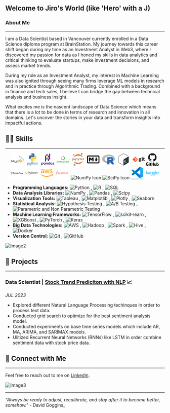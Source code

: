 ## Welcome to Jiro's World (like 'Hero' with a J)


### About Me
---

I am a Data Scientist based in Vancouver currently enrolled in a Data Science diploma program at BrainStation. My journey towards this career shift began during my time as an Investment Analyst in Web3, where I discovered my passion for data as I honed my skills in data analytics and critical thinking to evaluate startups, make investment decisions, and assess market trends.

During my role as an Investment Analyst, my interest in Machine Learning was also ignited through seeing many firms leverage ML models in research and in practice through Algorithmic Trading. Combined with a background in finance and tech sales, I believe I can bridge the gap between technical analysis and business insight.

What excites me is the nascent landscape of Data Science which means that there is a lot to be done in terms of research and innovation in all domains. Let's uncover the stories in your data and transform insights into impactful actions.

## 👩‍💻 Skills
---
<div align="center">
  <img src="https://github.com/devicons/devicon/blob/master/icons/mysql/mysql-original-wordmark.svg" title="MySQL"  alt="MySQL" width="40" height="40"/>&nbsp;
  <img src="https://github.com/devicons/devicon/blob/master/icons/python/python-original-wordmark.svg" title="Python" alt="Python" width="40" height="40"/>&nbsp;
  <img src="https://github.com/devicons/devicon/blob/master/icons/pandas/pandas-original-wordmark.svg" title="Pandas"  alt="Pandas" width="40" height="40"/>&nbsp;
  <img src="https://github.com/devicons/devicon/blob/master/icons/anaconda/anaconda-original-wordmark.svg" title="Anaconda" alt="Anaconda" width="40" height="40"/>&nbsp;
  <img src="https://github.com/devicons/devicon/blob/master/icons/jupyter/jupyter-original-wordmark.svg" title="Jupyter" alt="Jupyter" width="40" height="40"/>&nbsp;
  <img src="https://github.com/devicons/devicon/blob/master/icons/markdown/markdown-original.svg" title="Markdown" alt="Markdown" width="40" height="40"/>&nbsp;
  <img src="https://github.com/devicons/devicon/blob/master/icons/r/r-original.svg" title="R" alt="R" width="40" height="40"/>&nbsp;
  <img src="https://github.com/devicons/devicon/blob/master/icons/bash/bash-original.svg" title="Bash" alt="Bash" width="40" height="40"/>&nbsp;
  <img src="https://github.com/devicons/devicon/blob/master/icons/git/git-original-wordmark.svg" title="Git" **alt="Git" width="40" height="40"/>
  <img src="https://github.com/devicons/devicon/blob/master/icons/github/github-original-wordmark.svg" title="GitHub" **alt="GitHub" width="40" height="40"/>
  <img src="https://github.com/devicons/devicon/blob/master/icons/tensorflow/tensorflow-line-wordmark.svg" title="TensorFlow" alt="TensorFlow" width="40" height="40"/>&nbsp;
  <img src="https://github.com/devicons/devicon/blob/master/icons/pytorch/pytorch-original-wordmark.svg" title="PyTorch" alt="PyTorch" width="40" height="40"/>&nbsp;
  <img src="https://github.com/devicons/devicon/blob/master/icons/amazonwebservices/amazonwebservices-plain-wordmark.svg" title="AWS" alt="AWS" width="40" height="40"/>&nbsp;
  <img src="https://github.com/devicons/devicon/blob/master/icons/apache/apache-line-wordmark.svg" title="Apache Spark" alt="Apache Spark" width="40" height="40"/>&nbsp;
  <img src="https://camo.githubusercontent.com/d3ab2afbb65552030516445a1a8aaf634eeb47416b1a2711daf0e33857e0293e/68747470733a2f2f7777772e766563746f726c6f676f2e7a6f6e652f6c6f676f732f6170616368655f686976652f6170616368655f686976652d69636f6e2e737667" alt="NumPy Icon" width="40" height="40" />
<img src="https://camo.githubusercontent.com/55336973a5c752995e40ccec95502a4aa6b3d091ff52741bc59456d61c67b7e5/68747470733a2f2f7777772e766563746f726c6f676f2e7a6f6e652f6c6f676f732f6170616368655f6861646f6f702f6170616368655f6861646f6f702d69636f6e2e737667" alt="SciPy Icon" width="40" height="40" />
  <img src="https://github.com/devicons/devicon/blob/master/icons/vscode/vscode-original-wordmark.svg" title="VSCode" alt="VSCode" width="40" height="40"/>&nbsp;
  <img src="https://github.com/devicons/devicon/blob/master/icons/kaggle/kaggle-original-wordmark.svg" title="Kaggle" alt="Kaggle" width="40" height="40"/>&nbsp;
</div>

- **Programming Languages:** ![Python](https://img.shields.io/badge/-Python-05122A?style=flat&logo=python)&nbsp;, ![R](https://img.shields.io/badge/-R-05122A?style=flat&logo=R&logoColor=276DC3)&nbsp;, ![SQL](https://img.shields.io/badge/-SQL-05122A?style=flat&logo=MySQL)&nbsp;
- **Data Analysis Libraries:** ![NumPy](https://img.shields.io/badge/-Numpy-05122A?style=flat&logo=Numpy)&nbsp;, ![Pandas](https://img.shields.io/badge/-Pandas-05122A?style=flat&logo=Pandas)&nbsp;, ![Scipy](https://img.shields.io/badge/-Scipy-05122A?style=flat&logo=Scipy)&nbsp;
- **Visualization Tools:** ![Tableau](https://img.shields.io/badge/-Tableau-05122A?style=flat&logo=Tableau)&nbsp;, ![Matplotlib](https://img.shields.io/badge/-Matplotlib-05122A?style=flat&logo=Matplotlib)&nbsp;, ![Plotly](https://img.shields.io/badge/-Plotly-05122A?style=flat&logo=Plotly)&nbsp;, ![Seaborn](https://img.shields.io/badge/-Seaborn-05122A?style=flat&logo=Seaborn)&nbsp;
- **Statistical Analysis:** ![Hypothesis Testing](https://img.shields.io/badge/-Hypothesis_Testing-05122A?style=flat&logo=Hypthesis_Testing)&nbsp;, ![A/B Testing](https://img.shields.io/badge/-A/B_Testing-05122A?style=flat&logo=A/B_Testing)&nbsp;, ![Parametric and Non Parametric Testing](https://img.shields.io/badge/-Parametric_and_Non-parametric_Testing-05122A?style=flat)&nbsp;
- **Machine Learning Frameworks:** ![TensorFlow](https://img.shields.io/badge/-TensorFlow-05122A?style=flat&logo=TensorFlow)&nbsp;, ![scikit-learn](https://img.shields.io/badge/-scikit--learn-05122A?style=flat&logo=scikit-learn)&nbsp;, ![XGBoost](https://img.shields.io/badge/-XGBoost-05122A?style=flat&logo=XGBoost)&nbsp;, ![PyTorch](https://img.shields.io/badge/-PyTorch-05122A?style=flat&logo=PyTorch)&nbsp;, ![Keras](https://img.shields.io/badge/-Keras-05122A?style=flat&logo=Keras)&nbsp;
- **Big Data Technologies:** ![AWS](https://img.shields.io/badge/-AWS-05122A?style=flat&logo=Amazon-AWS)&nbsp;, ![Hadoop](https://img.shields.io/badge/-Hadoop-05122A?style=flat&logo=Apache-Hadoop)&nbsp;, ![Spark](https://img.shields.io/badge/-Spark-05122A?style=flat&logo=Apache-Spark)&nbsp;, ![Hive](https://img.shields.io/badge/-Hive-05122A?style=flat&logo=Apache-Hive)&nbsp;, ![Docker](https://img.shields.io/badge/-Docker-05122A?style=flat&logo=Docker)&nbsp;
- **Version Control:** ![Git](https://img.shields.io/badge/-Git-05122A?style=flat&logo=Git)&nbsp;, ![GitHub](https://img.shields.io/badge/-GitHub-05122A?style=flat&logo=github)&nbsp;

![Image2](https://user-images.githubusercontent.com/74038190/250967443-f5384ba2-bf78-4be4-94be-4559c1827245.gif)

## 🔮 Projects
---

### Data Scientist | [Stock Trend Prediciton with NLP](https://github.com/jiroamato/Stock-Trend-Prediction-With-NLP) :chart_with_upwards_trend:
_JUL 2023_
- Explored different Natural Language Processing techinques in order to process text data.
- Conducted grid search to optimize for the best sentiment analysis model.
- Conducted experiments on base time series models which include AR, MA, ARIMA, and SARIMAX models.
- Ulitized Recurrent Neural Networks (RNNs) like LSTM in order combine sentiment data with stock price data.

## 🤝 Connect with Me
---

Feel free to reach out to me on [LinkedIn](https://www.linkedin.com/in/jiroamato/).

![Image3](https://user-images.githubusercontent.com/74038190/212744289-c46f1717-bfc9-4724-8ef3-4b08e3583110.gif)

---

_"Always be ready to adjust, recalibrate, and stay after it to become better, somehow."_ - David Goggins_
